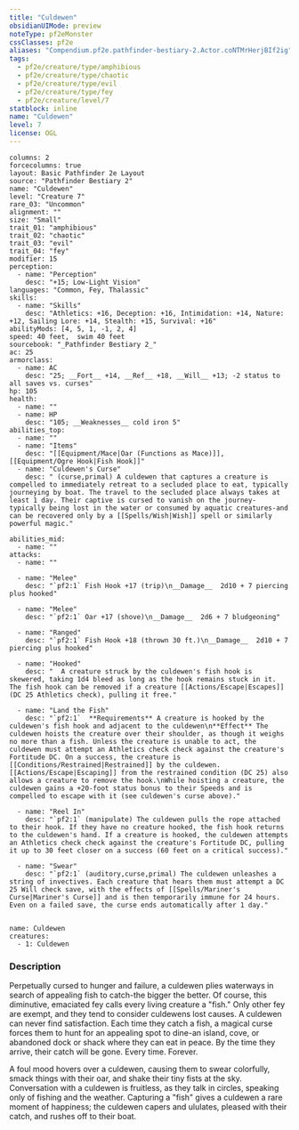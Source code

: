 ```yaml
---
title: "Culdewen"
obsidianUIMode: preview
noteType: pf2eMonster
cssClasses: pf2e
aliases: "Compendium.pf2e.pathfinder-bestiary-2.Actor.coNTMrHerjBIf2ig" 
tags:
  - pf2e/creature/type/amphibious
  - pf2e/creature/type/chaotic
  - pf2e/creature/type/evil
  - pf2e/creature/type/fey
  - pf2e/creature/level/7
statblock: inline
name: "Culdewen"
level: 7
license: OGL
---
```


```statblock
columns: 2
forcecolumns: true
layout: Basic Pathfinder 2e Layout
source: "Pathfinder Bestiary 2"
name: "Culdewen"
level: "Creature 7"
rare_03: "Uncommon"
alignment: ""
size: "Small"
trait_01: "amphibious"
trait_02: "chaotic"
trait_03: "evil"
trait_04: "fey"
modifier: 15
perception:
  - name: "Perception"
    desc: "+15; Low-Light Vision"
languages: "Common, Fey, Thalassic"
skills:
  - name: "Skills"
    desc: "Athletics: +16, Deception: +16, Intimidation: +14, Nature: +12, Sailing Lore: +14, Stealth: +15, Survival: +16"
abilityMods: [4, 5, 1, -1, 2, 4]
speed: 40 feet,  swim 40 feet
sourcebook: "_Pathfinder Bestiary 2_"
ac: 25
armorclass:
  - name: AC
    desc: "25; __Fort__ +14, __Ref__ +18, __Will__ +13; -2 status to all saves vs. curses"
hp: 105
health:
  - name: ""
  - name: HP
    desc: "105; __Weaknesses__ cold iron 5"
abilities_top:
  - name: ""
  - name: "Items"
    desc: "[[Equipment/Mace|Oar (Functions as Mace)]], [[Equipment/Ogre Hook|Fish Hook]]"
  - name: "Culdewen's Curse"
    desc: " (curse,primal) A culdewen that captures a creature is compelled to immediately retreat to a secluded place to eat, typically journeying by boat. The travel to the secluded place always takes at least 1 day. Their captive is cursed to vanish on the journey-typically being lost in the water or consumed by aquatic creatures-and can be recovered only by a [[Spells/Wish|Wish]] spell or similarly powerful magic."

abilities_mid:
  - name: ""
attacks:
  - name: ""

  - name: "Melee"
    desc: "`pf2:1` Fish Hook +17 (trip)\n__Damage__  2d10 + 7 piercing plus hooked"

  - name: "Melee"
    desc: "`pf2:1` Oar +17 (shove)\n__Damage__  2d6 + 7 bludgeoning"

  - name: "Ranged"
    desc: "`pf2:1` Fish Hook +18 (thrown 30 ft.)\n__Damage__  2d10 + 7 piercing plus hooked"

  - name: "Hooked"
    desc: "  A creature struck by the culdewen's fish hook is skewered, taking 1d4 bleed as long as the hook remains stuck in it. The fish hook can be removed if a creature [[Actions/Escape|Escapes]] (DC 25 Athletics check), pulling it free."

  - name: "Land the Fish"
    desc: "`pf2:1`  **Requirements** A creature is hooked by the culdewen's fish hook and adjacent to the culdewen\n**Effect** The culdewen hoists the creature over their shoulder, as though it weighs no more than a fish. Unless the creature is unable to act, the culdewen must attempt an Athletics check check against the creature's Fortitude DC. On a success, the creature is [[Conditions/Restrained|Restrained]] by the culdewen. [[Actions/Escape|Escaping]] from the restrained condition (DC 25) also allows a creature to remove the hook.\nWhile hoisting a creature, the culdewen gains a +20-foot status bonus to their Speeds and is compelled to escape with it (see culdewen's curse above)."

  - name: "Reel In"
    desc: "`pf2:1` (manipulate) The culdewen pulls the rope attached to their hook. If they have no creature hooked, the fish hook returns to the culdewen's hand. If a creature is hooked, the culdewen attempts an Athletics check check against the creature's Fortitude DC, pulling it up to 30 feet closer on a success (60 feet on a critical success)."

  - name: "Swear"
    desc: "`pf2:1` (auditory,curse,primal) The culdewen unleashes a string of invectives. Each creature that hears them must attempt a DC 25 Will check save, with the effects of [[Spells/Mariner's Curse|Mariner's Curse]] and is then temporarily immune for 24 hours. Even on a failed save, the curse ends automatically after 1 day."
 
```

```encounter-table
name: Culdewen
creatures:
  - 1: Culdewen
```


### Description
Perpetually cursed to hunger and failure, a culdewen plies waterways in search of appealing fish to catch-the bigger the better. Of course, this diminutive, emaciated fey calls every living creature a "fish." Only other fey are exempt, and they tend to consider culdewens lost causes. A culdewen can never find satisfaction. Each time they catch a fish, a magical curse forces them to hunt for an appealing spot to dine-an island, cove, or abandoned dock or shack where they can eat in peace. By the time they arrive, their catch will be gone. Every time. Forever.

A foul mood hovers over a culdewen, causing them to swear colorfully, smack things with their oar, and shake their tiny fists at the sky. Conversation with a culdewen is fruitless, as they talk in circles, speaking only of fishing and the weather. Capturing a "fish" gives a culdewen a rare moment of happiness; the culdewen capers and ululates, pleased with their catch, and rushes off to their boat.

